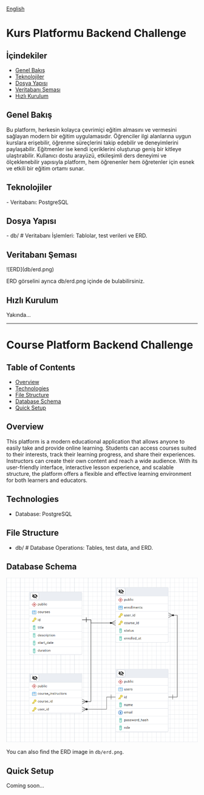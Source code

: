 [English](#course-platform-backend-challenge)

# Kurs Platformu Backend Challenge

## İçindekiler
- [Genel Bakış](#genel-bakis)
- [Teknolojiler](#teknolojiler)
- [Dosya Yapısı](#dosya-yapisi)
- [Veritabanı Şeması](#veritabani-semasi)
- [Hızlı Kurulum](#hizli-kurulum)

<h2 id="genel-bakis">Genel Bakış</h2>
Bu platform, herkesin kolayca çevrimiçi eğitim almasını ve vermesini sağlayan modern bir eğitim uygulamasıdır. Öğrenciler ilgi alanlarına uygun kurslara erişebilir, öğrenme süreçlerini takip edebilir ve deneyimlerini paylaşabilir. Eğitmenler ise kendi içeriklerini oluşturup geniş bir kitleye ulaştırabilir. Kullanıcı dostu arayüzü, etkileşimli ders deneyimi ve ölçeklenebilir yapısıyla platform, hem öğrenenler hem öğretenler için esnek ve etkili bir eğitim ortamı sunar.

<h2 id="teknolojiler">Teknolojiler</h2>
- Veritabanı: PostgreSQL

<h2 id="dosya-yapisi">Dosya Yapısı</h2>
- db/       # Veritabanı İşlemleri: Tablolar, test verileri ve ERD.

<h2 id="veritabani-semasi">Veritabanı Şeması</h2>
![ERD](db/erd.png)

ERD görselini ayrıca db/erd.png içinde de bulabilirsiniz.

<h2 id="hizli-kurulum">Hızlı Kurulum</h2>
Yakında...


---

# Course Platform Backend Challenge

## Table of Contents
- [Overview](#overview)
- [Technologies](#technologies)
- [File Structure](#file-structure)
- [Database Schema](#database-schema)
- [Quick Setup](#quick-setup)

## Overview
This platform is a modern educational application that allows anyone to easily take and provide online learning. Students can access courses suited to their interests, track their learning progress, and share their experiences. Instructors can create their own content and reach a wide audience. With its user-friendly interface, interactive lesson experience, and scalable structure, the platform offers a flexible and effective learning environment for both learners and educators.

## Technologies
- Database: PostgreSQL

## File Structure
- db/       # Database Operations: Tables, test data, and ERD.

## Database Schema
![ERD](db/erd.png)

You can also find the ERD image in `db/erd.png`.

## Quick Setup
Coming soon...